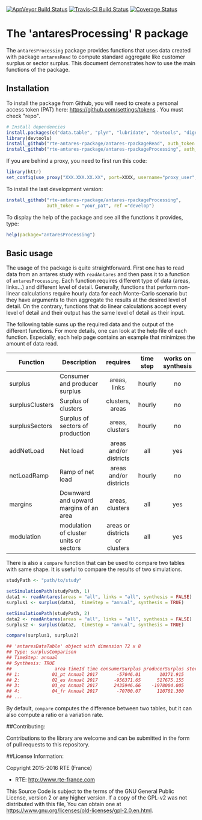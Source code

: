 [![AppVeyor Build Status](https://ci.appveyor.com/api/projects/status/github/rte-antares-rpackage/antares-rpackageProcessing?branch=master&svg=true)](https://ci.appveyor.com/project/rte-antares-rpackage/antares-rpackageProcessing)
[![Travis-CI Build Status](https://travis-ci.org/rte-antares-rpackage/antares-rpackageProcessing.svg?branch=master)](https://travis-ci.org/rte-antares-rpackage/antares-rpackageProcessing)
[![Coverage Status](https://img.shields.io/codecov/c/github/rte-antares-rpackage/antaresProcessing/master.svg)](https://codecov.io/github/rte-antares-rpackage/antaresProcessing?branch=master)

# The 'antaresProcessing' R package


The `antaresProcessing` package provides functions that uses data created with package `antaresRead` to compute standard aggregate like customer surplus or sector surplus. This document demonstrates how to use the main functions of the package.

## Installation

To install the package from Github, you will need to create a personal access token (PAT) here: https://github.com/settings/tokens . You must check "repo".

```r
# Install dependencies
install.packages(c("data.table", "plyr", "lubridate", "devtools", "digest"))
library(devtools)
install_github("rte-antares-rpackage/antares-rpackageRead", auth_token = "your_pat")
install_github("rte-antares-rpackage/antares-rpackageProcessing", auth_token = "your_pat")
```

If you are behind a proxy, you need to first run this code:
```r
library(httr)
set_config(use_proxy("XXX.XXX.XX.XX", port=XXXX, username="proxy_user", password="passwd"))
```

To install the last development version:
```r
install_github("rte-antares-rpackage/antares-rpackageProcessing", 
               auth_token = "your_pat", ref ="develop")
```

To display the help of the package and see all the functions it provides, type:
```r 
help(package="antaresProcessing")
```

## Basic usage

The usage of the package is quite straightforward. First one has to read data from an antares study with `readAntares` and then pass it to a function of `antaresProcessing`. Each function requires different type of data (areas, links...) and different level of detail. Generally, functions that perform non-linear calculations require hourly data for each Monte-Carlo scenario but they have arguments to then aggregate the results at the desired level of detail. On the contrary, functions that do linear calculations accept every level of detail and their output has the same level of detail as their input.

The following table sums up the required data and the output of the different functions. For more details, one can look at the help file of each function. Especially, each help page contains an example that minimizes the amount of data read. 

Function        | Description | requires |time step | works on synthesis
----------------|-------------|:--------:|:--------:|:-----------------:
surplus         | Consumer and producer surplus | areas, links | hourly | no
surplusClusters | Surplus of clusters | clusters, areas | hourly | no
surplusSectors  | Surplus of sectors of production | areas, clusters | hourly | no
addNetLoad      | Net load | areas and/or districts | all | yes
netLoadRamp     | Ramp of net load | areas and/or districts | hourly | no
margins         | Downward and upward margins of an area    | areas, clusters | all | yes
modulation      | modulation of cluster units or sectors | areas or districts or clusters | all | yes

There is also a `compare` function that can be used to compare two tables with same shape. It is useful to compare the results of two simulations. 

```r
studyPath <- "path/to/study"

setSimulationPath(studyPath, 1)
data1 <- readAntares(areas = "all", links = "all", synthesis = FALSE)
surplus1 <- surplus(data1,  timeStep = "annual", synthesis = TRUE) 

setSimulationPath(studyPath, 2)
data2 <- readAntares(areas = "all", links = "all", synthesis = FALSE)
surplus2 <- surplus(data2,  timeStep = "annual", synthesis = TRUE)

compare(surplus1, surplus2)

## 'antaresDataTable' object with dimension 72 x 8
## Type: surplusComparison
## TimeStep: annual
## Synthesis: TRUE
##                area timeId time consumerSurplus producerSurplus storageSurplus ...
## 1:            01_pt Annual 2017       -57046.01       10371.915              0
## 2:            02_es Annual 2017      -956371.65      517675.155              0
## 3:            03_es Annual 2017      2435946.66    -1978004.005              0
## 4:            04_fr Annual 2017       -70700.07      110701.300              0
## ...

```

By default, `compare` computes the difference between two tables, but it can also compute a ratio or a variation rate.


##Contributing:

Contributions to the library are welcome and can be submitted in the form of pull requests to this repository.

##License Information:

Copyright 2015-2016 RTE (France)

* RTE: http://www.rte-france.com

This Source Code is subject to the terms of the GNU General Public License, version 2 or any higher version. If a copy of the GPL-v2 was not distributed with this file, You can obtain one at https://www.gnu.org/licenses/old-licenses/gpl-2.0.en.html.
